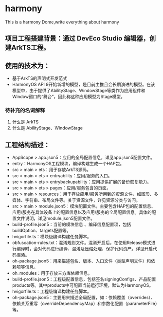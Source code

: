 # harmony
This is a harmony Dome,write everything about harmony
## 项目工程搭建背景：通过 DevEco Studio 编辑器，创建ArkTS工程。
## 使用的技术为：
- 基于ArkTS的声明式开发范式
- HarmonyOS API 9开始新增的模型，是目前主推且会长期演进的模型。在该模型中，由于提供了AbilityStage、WindowStage等类作为应用组件和Window窗口的“舞台”，因此称这种应用模型为Stage模型。
### 待补充的名词解释
1. 什么是 ArkTS
2. 什么是 AbilityStage、WindowStage
## 工程结构描述：
- AppScope > app.json5：应用的全局配置信息，详见app.json5配置文件。
- entry：HarmonyOS工程模块，编译构建生成一个HAP包。
- src > main > ets：用于存放ArkTS源码。
- src > main > ets > entryability：应用/服务的入口。
- src > main > ets > entrybackupability：应用提供扩展的备份恢复能力。
- src > main > ets > pages：应用/服务包含的页面。
- src > main > resources：用于存放应用/服务所用到的资源文件，如图形、多媒体、字符串、布局文件等。关于资源文件，详见资源分类与访问。
- src > main > module.json5：模块配置文件。主要包含HAP包的配置信息、应用/服务在具体设备上的配置信息以及应用/服务的全局配置信息。具体的配置文件说明，详见module.json5配置文件。
- build-profile.json5：当前的模块信息 、编译信息配置项，包括buildOption、targets配置等。
- hvigorfile.ts：模块级编译构建任务脚本。
- obfuscation-rules.txt：混淆规则文件。混淆开启后，在使用Release模式进行编译时，会对代码进行编译、混淆及压缩处理，保护代码资产。详见开启代码混淆。
- oh-package.json5：用来描述包名、版本、入口文件（类型声明文件）和依赖项等信息。
- oh_modules：用于存放三方库依赖信息。
- build-profile.json5：工程级配置信息，包括签名signingConfigs、产品配置products等。其中products中可配置当前运行环境，默认为HarmonyOS。
- hvigorfile.ts：工程级编译构建任务脚本。
- oh-package.json5：主要用来描述全局配置，如：依赖覆盖（overrides）、依赖关系重写（overrideDependencyMap）和参数化配置（parameterFile）等。